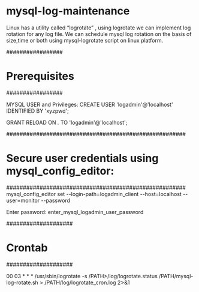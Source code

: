 # mysql-log-maintenance
Linux has a utility called “logrotate” , using logrotate we can implement log rotation for any log file.
We can schedule mysql log rotation on the basis of size,time or both using mysql-logrotate script on linux platform.

#################
# Prerequisites #
#################

MYSQL USER and Privileges:
CREATE USER  'logadmin'@'localhost' IDENTIFIED BY 'xyzpwd';

GRANT RELOAD ON *.* TO 'logadmin'@'localhost';

######################################################
# Secure user credentials using mysql_config_editor: # 
######################################################
mysql_config_editor set --login-path=logadmin_client --host=localhost --user=monitor --password 

Enter password: enter_mysql_logadmin_user_password

####################
# Crontab          #
####################

00 03 * * * /usr/sbin/logrotate -s /PATH>/log/logrotate.status /PATH/mysql-log-rotate.sh > /PATH/log/logrotate_cron.log 2>&1
